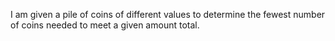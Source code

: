 I am given a pile of coins of different values to  determine the fewest number of coins needed to meet a given amount total.
